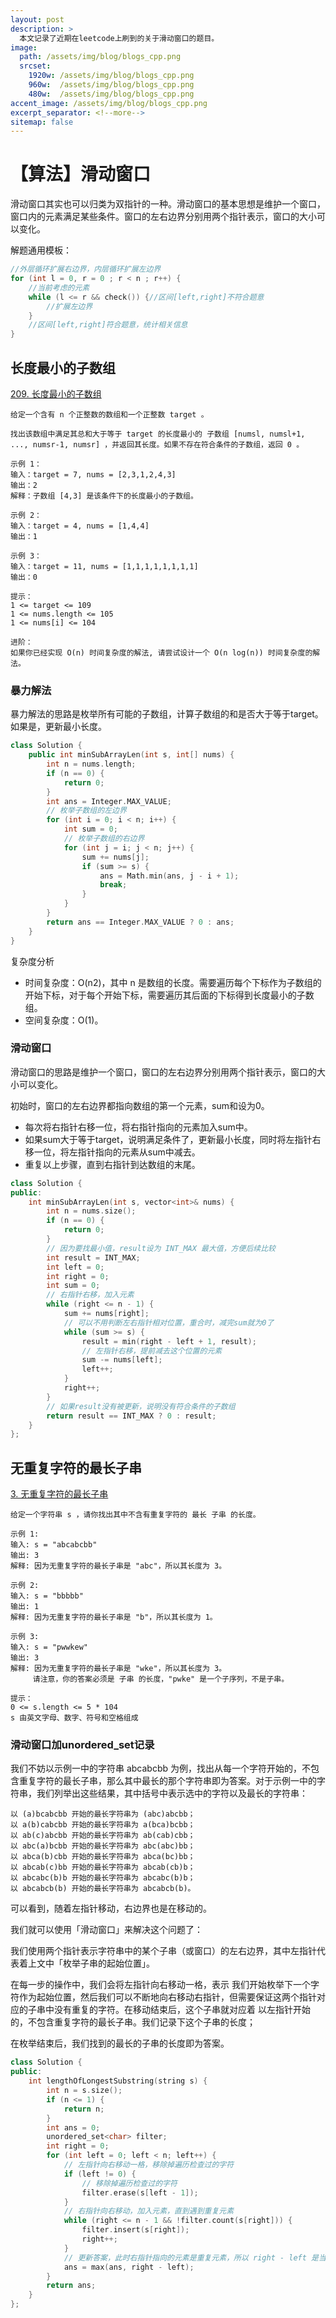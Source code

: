 ```yaml
---
layout: post
description: > 
  本文记录了近期在leetcode上刷到的关于滑动窗口的题目。
image: 
  path: /assets/img/blog/blogs_cpp.png
  srcset: 
    1920w: /assets/img/blog/blogs_cpp.png
    960w:  /assets/img/blog/blogs_cpp.png
    480w:  /assets/img/blog/blogs_cpp.png
accent_image: /assets/img/blog/blogs_cpp.png
excerpt_separator: <!--more-->
sitemap: false
---
```

# 【算法】滑动窗口
滑动窗口其实也可以归类为双指针的一种。滑动窗口的基本思想是维护一个窗口，窗口内的元素满足某些条件。窗口的左右边界分别用两个指针表示，窗口的大小可以变化。

解题通用模板：

```cpp
//外层循环扩展右边界，内层循环扩展左边界
for (int l = 0, r = 0 ; r < n ; r++) {
	//当前考虑的元素
	while (l <= r && check()) {//区间[left,right]不符合题意
        //扩展左边界
    }
    //区间[left,right]符合题意，统计相关信息
}
```

## 长度最小的子数组
[209. 长度最小的子数组](https://leetcode.cn/problems/minimum-size-subarray-sum/description/)

```
给定一个含有 n 个正整数的数组和一个正整数 target 。

找出该数组中满足其总和大于等于 target 的长度最小的 子数组 [numsl, numsl+1, ..., numsr-1, numsr] ，并返回其长度。如果不存在符合条件的子数组，返回 0 。

示例 1：
输入：target = 7, nums = [2,3,1,2,4,3]
输出：2
解释：子数组 [4,3] 是该条件下的长度最小的子数组。

示例 2：
输入：target = 4, nums = [1,4,4]
输出：1

示例 3：
输入：target = 11, nums = [1,1,1,1,1,1,1,1]
输出：0

提示：
1 <= target <= 109
1 <= nums.length <= 105
1 <= nums[i] <= 104
 
进阶：
如果你已经实现 O(n) 时间复杂度的解法, 请尝试设计一个 O(n log(n)) 时间复杂度的解法。
```

### 暴力解法
暴力解法的思路是枚举所有可能的子数组，计算子数组的和是否大于等于target。如果是，更新最小长度。

```cpp
class Solution {
    public int minSubArrayLen(int s, int[] nums) {
        int n = nums.length;
        if (n == 0) {
            return 0;
        }
        int ans = Integer.MAX_VALUE;
        // 枚举子数组的左边界
        for (int i = 0; i < n; i++) {
            int sum = 0;
            // 枚举子数组的右边界
            for (int j = i; j < n; j++) {
                sum += nums[j];
                if (sum >= s) {
                    ans = Math.min(ans, j - i + 1);
                    break;
                }
            }
        }
        return ans == Integer.MAX_VALUE ? 0 : ans;
    }
}
```

复杂度分析
* 时间复杂度：O(n2)，其中 n 是数组的长度。需要遍历每个下标作为子数组的开始下标，对于每个开始下标，需要遍历其后面的下标得到长度最小的子数组。
* 空间复杂度：O(1)。

### 滑动窗口
滑动窗口的思路是维护一个窗口，窗口的左右边界分别用两个指针表示，窗口的大小可以变化。

初始时，窗口的左右边界都指向数组的第一个元素，sum和设为0。
* 每次将右指针右移一位，将右指针指向的元素加入sum中。
* 如果sum大于等于target，说明满足条件了，更新最小长度，同时将左指针右移一位，将左指针指向的元素从sum中减去。
* 重复以上步骤，直到右指针到达数组的末尾。

```cpp
class Solution {
public:
    int minSubArrayLen(int s, vector<int>& nums) {
        int n = nums.size();
        if (n == 0) {
            return 0;
        }
        // 因为要找最小值，result设为 INT_MAX 最大值，方便后续比较
        int result = INT_MAX;
        int left = 0;
        int right = 0;
        int sum = 0;
        // 右指针右移，加入元素
        while (right <= n - 1) {
            sum += nums[right];
            // 可以不用判断左右指针相对位置，重合时，减完sum就为0了
            while (sum >= s) {
                result = min(right - left + 1, result);
                // 左指针右移，提前减去这个位置的元素
                sum -= nums[left];
                left++;
            }
            right++;
        }
        // 如果result没有被更新，说明没有符合条件的子数组
        return result == INT_MAX ? 0 : result;
    }
};
```

## 无重复字符的最长子串
[3. 无重复字符的最长子串](https://leetcode.cn/problems/longest-substring-without-repeating-characters/description/)

```
给定一个字符串 s ，请你找出其中不含有重复字符的 最长 子串 的长度。

示例 1:
输入: s = "abcabcbb"
输出: 3 
解释: 因为无重复字符的最长子串是 "abc"，所以其长度为 3。

示例 2:
输入: s = "bbbbb"
输出: 1
解释: 因为无重复字符的最长子串是 "b"，所以其长度为 1。

示例 3:
输入: s = "pwwkew"
输出: 3
解释: 因为无重复字符的最长子串是 "wke"，所以其长度为 3。
     请注意，你的答案必须是 子串 的长度，"pwke" 是一个子序列，不是子串。

提示：
0 <= s.length <= 5 * 104
s 由英文字母、数字、符号和空格组成
```

### 滑动窗口加unordered_set记录
我们不妨以示例一中的字符串 abcabcbb 为例，找出从每一个字符开始的，不包含重复字符的最长子串，那么其中最长的那个字符串即为答案。对于示例一中的字符串，我们列举出这些结果，其中括号中表示选中的字符以及最长的字符串：

```
以 (a)bcabcbb 开始的最长字符串为 (abc)abcbb；
以 a(b)cabcbb 开始的最长字符串为 a(bca)bcbb；
以 ab(c)abcbb 开始的最长字符串为 ab(cab)cbb；
以 abc(a)bcbb 开始的最长字符串为 abc(abc)bb；
以 abca(b)cbb 开始的最长字符串为 abca(bc)bb；
以 abcab(c)bb 开始的最长字符串为 abcab(cb)b；
以 abcabc(b)b 开始的最长字符串为 abcabc(b)b；
以 abcabcb(b) 开始的最长字符串为 abcabcb(b)。
```

可以看到，随着左指针移动，右边界也是在移动的。

我们就可以使用「滑动窗口」来解决这个问题了：

我们使用两个指针表示字符串中的某个子串（或窗口）的左右边界，其中左指针代表着上文中「枚举子串的起始位置」。

在每一步的操作中，我们会将左指针向右移动一格，表示 我们开始枚举下一个字符作为起始位置，然后我们可以不断地向右移动右指针，但需要保证这两个指针对应的子串中没有重复的字符。在移动结束后，这个子串就对应着 以左指针开始的，不包含重复字符的最长子串。我们记录下这个子串的长度；

在枚举结束后，我们找到的最长的子串的长度即为答案。

```cpp
class Solution {
public:
    int lengthOfLongestSubstring(string s) {
        int n = s.size();
        if (n <= 1) {
            return n;
        }
        int ans = 0;
        unordered_set<char> filter;
        int right = 0;
        for (int left = 0; left < n; left++) {
            // 左指针向右移动一格，移除掉遍历检查过的字符
            if (left != 0) {
                // 移除掉遍历检查过的字符
                filter.erase(s[left - 1]);
            }
            // 右指针向右移动，加入元素，直到遇到重复元素
            while (right <= n - 1 && !filter.count(s[right])) {
                filter.insert(s[right]);
                right++;
            }
            // 更新答案，此时右指针指向的元素是重复元素，所以 right - left 是当前窗口的长度
            ans = max(ans, right - left);
        }
        return ans;
    }
};
```